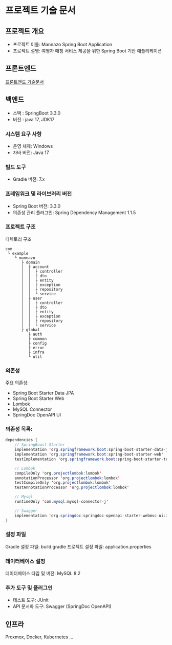 # 프로젝트 기술 문서

## 프로젝트 개요
- 프로젝트 이름: Mannazo Spring Boot Application
- 프로젝트 설명: 여행자 매칭 서비스 제공을 위한 Spring Boot 기반 애플리케이션

## 프론트엔드
[프론트엔드 기술문서](https://github.com/mannazo/mannazo-react)

## 백엔드
- 스택 : SpringBoot 3.3.0
- 버전 : java 17, JDK17

### 시스템 요구 사항
- 운영 체제: Windows
- 자바 버전: Java 17
### 빌드 도구
- Gradle 버전: 7.x

### 프레임워크 및 라이브러리 버전
- Spring Boot 버전: 3.3.0
- 의존성 관리 플러그인: Spring Dependency Management 1.1.5

### 프로젝트 구조
디렉토리 구조
```shell
com
 └ example
    └ mannazo
       ├ domain
       │  ├ account
       │  │  ├ controller
       │  │  ├ dto
       │  │  ├ entity
       │  │  ├ exception
       │  │  ├ repository
       │  │  └ service
       │  ├ user
       │  │  ├ controller
       │  │  ├ dto
       │  │  ├ entity
       │  │  ├ exception
       │  │  ├ repository
       │  │  └ service
       ├ global
          ├ auth
          ├ common
          ├ config
          ├ error
          ├ infra
          └ util
```
### 의존성
주요 의존성:
- Spring Boot Starter Data JPA
- Spring Boot Starter Web
- Lombok
- MySQL Connector
- SpringDoc OpenAPI UI

### 의존성 목록:
```java
dependencies {
    // SpringBoost Starter
    implementation 'org.springframework.boot:spring-boot-starter-data-jpa'
    implementation 'org.springframework.boot:spring-boot-starter-web'
    testImplementation 'org.springframework.boot:spring-boot-starter-test'

    // Lombok
    compileOnly 'org.projectlombok:lombok'
    annotationProcessor 'org.projectlombok:lombok'
    testCompileOnly 'org.projectlombok:lombok'
    testAnnotationProcessor 'org.projectlombok:lombok'

    // Mysql
    runtimeOnly 'com.mysql:mysql-connector-j'

    // Swagger
    implementation 'org.springdoc:springdoc-openapi-starter-webmvc-ui:2.2.0'
}
```

### 설정 파일
Gradle 설정 파일: build.gradle
프로젝트 설정 파일: application.properties 

### 데이터베이스 설정
데이터베이스 타입 및 버전: MySQL 8.2

### 추가 도구 및 플러그인
- 테스트 도구: JUnit
- API 문서화 도구: Swagger (SpringDoc OpenAPI)




## 인프라
Proxmox, Docker, Kubernetes ...
